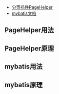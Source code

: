 - [分页插件PageHelper](https://pagehelper.github.io/docs/)
- [mybatis文档](https://mybatis.org/mybatis-3/zh/index.html)
## PageHelper用法
## PageHelper原理
## mybatis用法
## mybatis原理
